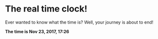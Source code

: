 # The real time clock!

Ever wanted to know what the time is? Well, your journey is about to end!

**The time is Nov 23, 2017, 17:26**